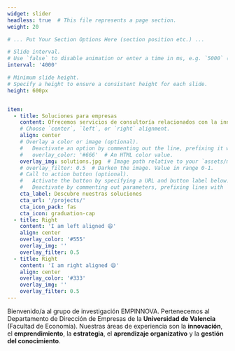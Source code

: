 ```yaml
---
widget: slider
headless: true  # This file represents a page section.
weight: 20

# ... Put Your Section Options Here (section position etc.) ...

# Slide interval.
# Use `false` to disable animation or enter a time in ms, e.g. `5000` (5s).
interval: '4000'

# Minimum slide height.
# Specify a height to ensure a consistent height for each slide.
height: 600px


item:
  - title: Soluciones para empresas
    content: Ofrecemos servicios de consultoría relacionados con la innovación, las redes organizativas, el desarrollo de líderes, la satisfacción laboral y la transformación digital.
    # Choose `center`, `left`, or `right` alignment.
    align: center
    # Overlay a color or image (optional).
    #   Deactivate an option by commenting out the line, prefixing it with `#`.
    #   overlay_color: '#666'  # An HTML color value.
    overlay_img: solutions.jpg  # Image path relative to your `assets/media/` folder
    # overlay_filter: 0.5  # Darken the image. Value in range 0-1.
    # Call to action button (optional).
    #   Activate the button by specifying a URL and button label below.
    #   Deactivate by commenting out parameters, prefixing lines with `#`.
    cta_label: Descubre nuestras soluciones
    cta_url: '/projects/'
    cta_icon_pack: fas
    cta_icon: graduation-cap
  - title: Right
    content: 'I am left aligned 😄'
    align: center
    overlay_color: '#555'
    overlay_img: ''
    overlay_filter: 0.5
  - title: Right
    content: 'I am right aligned 😄'
    align: center
    overlay_color: '#333'
    overlay_img: ''
    overlay_filter: 0.5
---
```

Bienvenido/a al grupo de investigación EMPINNOVA. Pertenecemos al Departamento de Dirección de Empresas de la **Universidad de Valencia** (Facultad de Economía). Nuestras áreas de experiencia son la **innovación**, el **emprendimiento**, la **estrategia**, el **aprendizaje organizativo** y la **gestión del conocimiento**.  